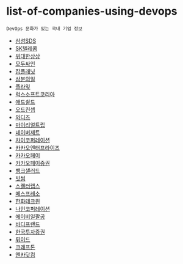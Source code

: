 # list-of-companies-using-devops
```
DevOps 문화가 있는 국내 기업 정보
```

- [삼성SDS](https://m.catch.co.kr/NCS/RecruitInfoDetails/234905)
- [SK텔레콤](https://m.incruit.com/jobdb_info/jobpost.asp?job=2201140003316)
- [위대한상상](https://www.wanted.co.kr/wd/22444?utm_campaign=google_jobs_apply&utm_source=google_jobs_apply&utm_medium=organic)
- [모두싸인](https://www.wanted.co.kr/wd/48991?utm_campaign=google_jobs_apply&utm_source=google_jobs_apply&utm_medium=organic)
- [잡플래닛](https://www.jobplanet.co.kr/companies/86783/job_postings/1231062/devops-engineer/%EC%9E%A1%ED%94%8C%EB%9E%98%EB%8B%9B)
- [삼분의일](https://www.wanted.co.kr/wd/113646)
- [플라잎](https://www.wanted.co.kr/wd/105183)
- [럭스소프트코리아](https://www.wanted.co.kr/wd/112460)
- [애드쉴드](https://www.wanted.co.kr/wd/91817)
- [오드컨셉](https://www.wanted.co.kr/wd/38061)
- [와디즈](https://www.wanted.co.kr/wd/52885)
- [마이리얼트립](https://www.wanted.co.kr/wd/41659)
- [네이버제트](https://www.wanted.co.kr/wd/117957)
- [차이코퍼레이션](https://www.rocketpunch.com/jobs/129220)
- [카카오엔터프라이즈](https://linkareer.com/activity/86167)
- [카카오페이](https://www.teamblind.com/kr/company/%EC%B9%B4%EC%B9%B4%EC%98%A4%ED%8E%98%EC%9D%B4/job/95)
- [카카오페이증권](https://www.wanted.co.kr/wd/64223?utm_campaign=google_jobs_apply&utm_source=google_jobs_apply&utm_medium=organic)
- [뱅크샐러드](https://jobs.smartrecruiters.com/banksalad/743999817755466?utm_campaign=google_jobs_apply&utm_source=google_jobs_apply&utm_medium=organic)
- [빗썸](https://www.jumpit.co.kr/position/8975?DP=POSITION_VIEW_RECOMMEND&utm_campaign=google_jobs_apply&utm_source=google_jobs_apply&utm_medium=organic)
- [스켈터랩스](https://www.rocketpunch.com/jobs/129303/InfraDevops-Engineer?utm_campaign=google_jobs_apply&utm_source=google_jobs_apply&utm_medium=organic)
- [메스프레소](https://www.rocketpunch.com/jobs/102016/DevOps-Engineer-%EB%8D%B0%EB%B8%8C%EC%98%B5%EC%8A%A4-%EC%97%94%EC%A7%80%EB%8B%88%EC%96%B4)
- [한화테크윈](https://www.wanted.co.kr/wd/104181?utm_campaign=google_jobs_apply&utm_source=google_jobs_apply&utm_medium=organic)
- [나인코퍼레이션](https://www.wanted.co.kr/wd/94983)
- [에이비일팔공](https://www.rocketpunch.com/jobs/128144/Junior-DevOps-Engineer%EC%A3%BC%EB%8B%88%EC%96%B4-%EB%8D%B0%EB%B8%8C%EC%98%B5%EC%8A%A4-%EC%97%94%EC%A7%80%EB%8B%88%EC%96%B4)
- [바디프랜드](https://www.wanted.jobs/wd/81164?utm_campaign=google_jobs_apply&utm_source=google_jobs_apply&utm_medium=organic)
- [한국투자증권](https://www.wanted.jobs/wd/115838?utm_campaign=google_jobs_apply&utm_source=google_jobs_apply&utm_medium=organic)
- [뤼이드](https://www.wanted.co.kr/wd/37580?utm_campaign=google_jobs_apply&utm_source=google_jobs_apply&utm_medium=organic)
- [크래프톤](https://www.wanted.co.kr/wd/116855?utm_campaign=google_jobs_apply&utm_source=google_jobs_apply&utm_medium=organic)
- [엔카닷컴](https://www.rocketpunch.com/jobs/121723/DevOps-%EC%97%94%EC%A7%80%EB%8B%88%EC%96%B4?utm_campaign=google_jobs_apply&utm_source=google_jobs_apply&utm_medium=organic)
